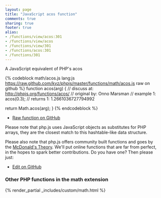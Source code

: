 ```yaml
---
layout: page
title: "JavaScript acos function"
comments: true
sharing: true
footer: true
alias:
- /functions/view/acos:301
- /functions/view/acos
- /functions/view/301
- /functions/acos:301
- /functions/301
---
```

<!-- Generated by Rakefile:build -->
A JavaScript equivalent of PHP's acos

{% codeblock math/acos.js lang:js https://raw.github.com/kvz/phpjs/master/functions/math/acos.js raw on github %}
function acos(arg) {
  //  discuss at: http://phpjs.org/functions/acos/
  // original by: Onno Marsman
  //   example 1: acos(0.3);
  //   returns 1: 1.2661036727794992

  return Math.acos(arg);
}
{% endcodeblock %}

 - [Raw function on GitHub](https://github.com/kvz/phpjs/blob/master/functions/math/acos.js)

Please note that php.js uses JavaScript objects as substitutes for PHP arrays, they are 
the closest match to this hashtable-like data structure. 

Please also note that php.js offers community built functions and goes by the 
[McDonald's Theory](https://medium.com/what-i-learned-building/9216e1c9da7d). We'll put online 
functions that are far from perfect, in the hopes to spark better contributions. 
Do you have one? Then please just: 

 - [Edit on GitHub](https://github.com/kvz/phpjs/edit/master/functions/math/acos.js)


### Other PHP functions in the math extension
{% render_partial _includes/custom/math.html %}
